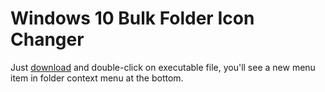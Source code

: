 # Windows 10 Bulk Folder Icon Changer
 Just [download](https://github.com/blackswanlab/windows-10-folder-icon-changer/releases) and double-click on executable file, you'll see a new menu item in folder context menu at the bottom.
